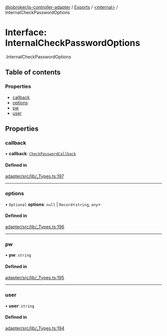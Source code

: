 [@iobroker/js-controller-adapter](../README.md) / [Exports](../modules.md) / [<internal\>](../modules/internal_.md) / InternalCheckPasswordOptions

# Interface: InternalCheckPasswordOptions

[<internal>](../modules/internal_.md).InternalCheckPasswordOptions

## Table of contents

### Properties

- [callback](internal_.InternalCheckPasswordOptions.md#callback)
- [options](internal_.InternalCheckPasswordOptions.md#options)
- [pw](internal_.InternalCheckPasswordOptions.md#pw)
- [user](internal_.InternalCheckPasswordOptions.md#user)

## Properties

### callback

• **callback**: [`CheckPasswordCallback`](../modules/internal_.md#checkpasswordcallback)

#### Defined in

[adapter/src/lib/_Types.ts:197](https://github.com/ioBroker/ioBroker.js-controller/blob/25f18577/packages/adapter/src/lib/_Types.ts#L197)

___

### options

• `Optional` **options**: ``null`` \| `Record`<`string`, `any`\>

#### Defined in

[adapter/src/lib/_Types.ts:196](https://github.com/ioBroker/ioBroker.js-controller/blob/25f18577/packages/adapter/src/lib/_Types.ts#L196)

___

### pw

• **pw**: `string`

#### Defined in

[adapter/src/lib/_Types.ts:195](https://github.com/ioBroker/ioBroker.js-controller/blob/25f18577/packages/adapter/src/lib/_Types.ts#L195)

___

### user

• **user**: `string`

#### Defined in

[adapter/src/lib/_Types.ts:194](https://github.com/ioBroker/ioBroker.js-controller/blob/25f18577/packages/adapter/src/lib/_Types.ts#L194)
